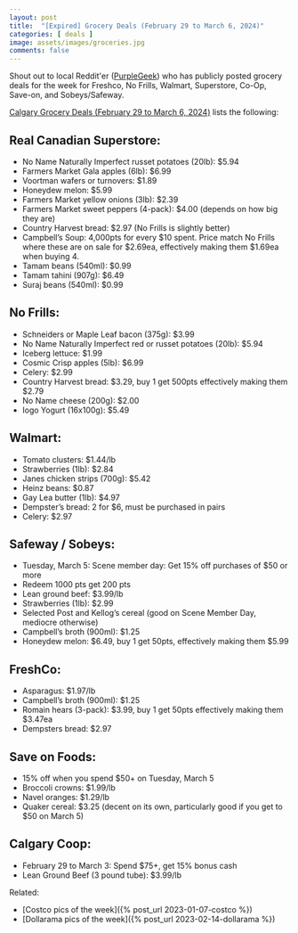 ```yaml
---
layout: post
title:  "[Expired] Grocery Deals (February 29 to March 6, 2024)"
categories: [ deals ]
image: assets/images/groceries.jpg
comments: false
---
```


Shout out to local Reddit'er ([PurpleGeek](https://www.reddit.com/user/PurpleGeek/)) who has publicly posted grocery deals for the week for Freshco, No Frills, Walmart, Superstore, Co-Op, Save-on, and Sobeys/Safeway.

[Calgary Grocery Deals (February 29 to March 6, 2024)](https://www.reddit.com/r/Calgary/comments/1b2m0mo/calgary_grocery_deals_february_29_to_march_6_2024/) lists the following:

## Real Canadian Superstore:
- No Name Naturally Imperfect russet potatoes (20lb): $5.94
- Farmers Market Gala apples (6lb): $6.99
- Voortman wafers or turnovers: $1.89
- Honeydew melon: $5.99
- Farmers Market yellow onions (3lb): $2.39
- Farmers Market sweet peppers (4-pack): $4.00 (depends on how big they are)
- Country Harvest bread: $2.97 (No Frills is slightly better)
- Campbell’s Soup: 4,000pts for every $10 spent. Price match No Frills where these are on sale for $2.69ea, effectively making them $1.69ea when buying 4.
- Tamam beans (540ml): $0.99
- Tamam tahini (907g): $6.49
- Suraj beans (540ml): $0.99

## No Frills:
- Schneiders or Maple Leaf bacon (375g): $3.99
- No Name Naturally Imperfect red or russet potatoes (20lb): $5.94
- Iceberg lettuce: $1.99
- Cosmic Crisp apples (5lb): $6.99
- Celery: $2.99
- Country Harvest bread: $3.29, buy 1 get 500pts effectively making them $2.79
- No Name cheese (200g): $2.00
- Iogo Yogurt (16x100g): $5.49

## Walmart:
- Tomato clusters: $1.44/lb
- Strawberries (1lb): $2.84
- Janes chicken strips (700g): $5.42
- Heinz beans: $0.87
- Gay Lea butter (1lb): $4.97
- Dempster’s bread: 2 for $6, must be purchased in pairs
- Celery: $2.97

## Safeway / Sobeys:
- Tuesday, March 5: Scene member day: Get 15% off purchases of $50 or more
- Redeem 1000 pts get 200 pts
- Lean ground beef: $3.99/lb
- Strawberries (1lb): $2.99
- Selected Post and Kellog’s cereal (good on Scene Member Day, mediocre otherwise)
- Campbell’s broth (900ml): $1.25
- Honeydew melon: $6.49, buy 1 get 50pts, effectively making them $5.99

## FreshCo:
- Asparagus: $1.97/lb
- Campbell’s broth (900ml): $1.25
- Romain hears (3-pack): $3.99, buy 1 get 50pts effectively making them $3.47ea
- Dempsters bread: $2.97

## Save on Foods:
- 15% off when you spend $50+ on Tuesday, March 5
- Broccoli crowns: $1.99/lb
- Navel oranges: $1.29/lb
- Quaker cereal: $3.25 (decent on its own, particularly good if you get to $50 on March 5)

## Calgary Coop:
- February 29 to March 3: Spend $75+, get 15% bonus cash
- Lean Ground Beef (3 pound tube): $3.99/lb


Related:
 - [Costco pics of the week]({% post_url 2023-01-07-costco %})
 - [Dollarama pics of the week]({% post_url 2023-02-14-dollarama %})


 